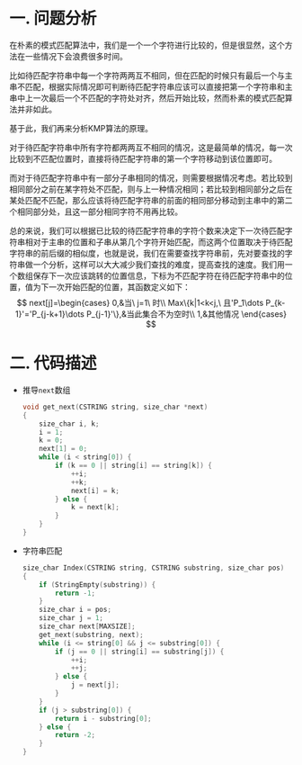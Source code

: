 # 一. 问题分析

在朴素的模式匹配算法中，我们是一个一个字符进行比较的，但是很显然，这个方法在一些情况下会浪费很多时间。

比如待匹配字符串中每一个字符两两互不相同，但在匹配的时候只有最后一个与主串不匹配，根据实际情况即可判断待匹配字符串应该可以直接把第一个字符串和主串中上一次最后一个不匹配的字符处对齐，然后开始比较，然而朴素的模式匹配算法并非如此。

基于此，我们再来分析KMP算法的原理。

对于待匹配字符串中所有字符都两两互不相同的情况，这是最简单的情况，每一次比较到不匹配位置时，直接将待匹配字符串的第一个字符移动到该位置即可。

而对于待匹配字符串中有一部分子串相同的情况，则需要根据情况考虑。若比较到相同部分之前在某字符处不匹配，则与上一种情况相同；若比较到相同部分之后在某处匹配不匹配，那么应该将待匹配字符串的前面的相同部分移动到主串中的第二个相同部分处，且这一部分相同字符不用再比较。

总的来说，我们可以根据已比较的待匹配字符串的字符个数来决定下一次待匹配字符串相对于主串的位置和子串从第几个字符开始匹配，而这两个位置取决于待匹配字符串的前后缀的相似度，也就是说，我们在需要查找字符串前，先对要查找的字符串做一个分析，这样可以大大减少我们查找的难度，提高查找的速度。我们用一个数组保存下一次应该跳转的位置信息，下标为不匹配字符在待匹配字符串中的位置，值为下一次开始匹配的位置，其函数定义如下：
$$
next[j]=\begin{cases}
0,&当\ j=1\ 时\\
Max\{k|1<k<j,\ 且'P_1\dots P_{k-1}'='P_{j-k+1}\dots P_{j-1}'\},&当此集合不为空时\\
1,&其他情况
\end{cases}
$$


# 二. 代码描述

- 推导`next`数组

  ```c
  void get_next(CSTRING string, size_char *next)
  {
      size_char i, k;
      i = 1;
      k = 0;
      next[1] = 0;
      while (i < string[0]) {
          if (k == 0 || string[i] == string[k]) {
              ++i;
              ++k;
              next[i] = k;
          } else {
              k = next[k];
          }
      }
  }
  ```

- 字符串匹配

  ```c
  size_char Index(CSTRING string, CSTRING substring, size_char pos)
  {
      if (StringEmpty(substring)) {
          return -1;
      }
      size_char i = pos;
      size_char j = 1;
      size_char next[MAXSIZE];
      get_next(substring, next);
      while (i <= string[0] && j <= substring[0]) {
          if (j == 0 || string[i] == substring[j]) {
              ++i;
              ++j;
          } else {
              j = next[j];
          }
      }
      if (j > substring[0]) {
          return i - substring[0];
      } else {
          return -2;
      }
  }
  ```

